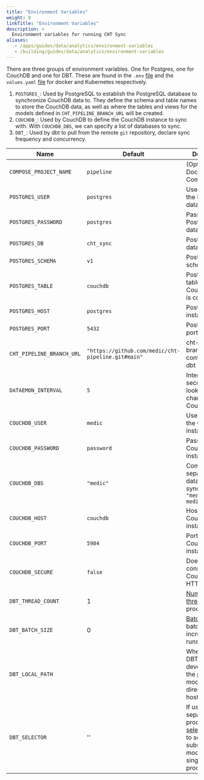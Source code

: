 ```yaml
---
title: "Environment Variables"
weight: 8
linkTitle: "Environment Variables"
description: >
  Environment variables for running CHT Sync 
aliases:
   - /apps/guides/data/analytics/environment-variables
   - /building/guides/data/analytics/environment-variables
---
```


There are three groups of environment variables. One for Postgres, one for CouchDB and one for DBT. These are found in the `.env` [file](https://github.com/medic/cht-sync/blob/main/env.template) and the `values.yaml` [file](https://github.com/medic/cht-sync/blob/main/deploy/cht_sync/values.yaml.template) for docker and Kubernetes respectively.
1. `POSTGRES_`: Used by PostgreSQL to establish the PostgreSQL database to synchronize CouchDB data to. They define the schema and table names to store the CouchDB data, as well as where the tables and views for the models defined in `CHT_PIPELINE_BRANCH_URL` will be created. 
2. `COUCHDB_`: Used by CouchDB to define the CouchDB instance to sync with. With `COUCHDB_DBS`, we can specify a list of databases to sync.
3. `DBT_`: Used by dbt to pull from the remote `git` repository, declare sync frequency and concurrency. 

| Name                      | Default                                               | Description                                                                                                                                |
|---------------------------|-------------------------------------------------------|--------------------------------------------------------------------------------------------------------------------------------------------|
| `COMPOSE_PROJECT_NAME`    | `pipeline`                                            | (Optional) Docker Compose name                                                                                                             |
| `POSTGRES_USER`           | `postgres`                                            | Username of the PostgreSQL database                                                                                                        |
| `POSTGRES_PASSWORD`       | `postgres`                                            | Password of the PostgreSQL database                                                                                                        |
| `POSTGRES_DB`             | `cht_sync`                                            | PostgreSQL database                                                                                                                        |
| `POSTGRES_SCHEMA`         | `v1`                                                  | PostgreSQL schema                                                                                                                          |
| `POSTGRES_TABLE`          | `couchdb`                                             | PostgreSQL table where the CouchDB data is copied                                                                                          |
| `POSTGRES_HOST`           | `postgres`                                            | PostgreSQL instance                                                                                                                        |
| `POSTGRES_PORT`           | `5432`                                                | PostgreSQL port  |
| `CHT_PIPELINE_BRANCH_URL` | `"https://github.com/medic/cht-pipeline.git#main"`    | cht-pipeline branch containing the dbt models                                                                                            |
| `DATAEMON_INTERVAL`       | `5`                                                   | Interval (in seconds) for looking for new changes in the CouchDB data                                                                      |
| `COUCHDB_USER`            | `medic`                                               | Username of the CouchDB instance                                                                                             |
| `COUCHDB_PASSWORD`        | `password`                                            | Password of the CouchDB instance                                                                                              |
| `COUCHDB_DBS`             | `"medic"`                                             | Comma separated list of databases to sync e.g `"medic, medic_sentinel"`                                                                     |
| `COUCHDB_HOST`            | `couchdb`                                             | Host of the CouchDB instance                                                                                                 |
| `COUCHDB_PORT`            | `5984`                                                | Port of the CouchDB instance                                                                                                 |
| `COUCHDB_SECURE`          | `false`                                               | Does the connection to CouchDB use HTTPS? |
| `DBT_THREAD_COUNT`          | 1                                               | [Number of threads](/hosting/analytics/tuning-dbt#threads) per DBT process |
| `DBT_BATCH_SIZE`          | 0                                               | [Batch size](/hosting/analytics/tuning-dbt#batching) for batched incremental runs |
| `DBT_LOCAL_PATH`          |                                                | When running DBT locally for development, the path to the models directory on the host |
| `DBT_SELECTOR`          | ''                                               | If using separate DBT processes, the [select condition](/hosting/analytics/tuning-dbt#multiple-dbt-containers) to select a subset of the models for a single dbt process. |

